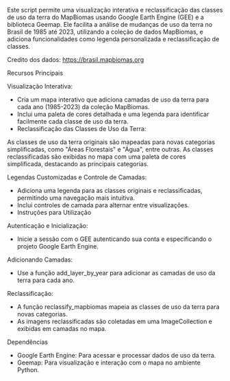 Este script permite uma visualização interativa e reclassificação das classes de uso da terra do MapBiomas usando Google Earth Engine (GEE) e a biblioteca Geemap. 
Ele facilita a análise de mudanças de uso da terra no Brasil de 1985 até 2023, utilizando a coleção de dados MapBiomas, e adiciona funcionalidades como legenda personalizada e reclassificação de classes.

Credito dos dados: https://brasil.mapbiomas.org

Recursos Principais

Visualização Interativa:

- Cria um mapa interativo que adiciona camadas de uso da terra para cada ano (1985-2023) da coleção MapBiomas.
- Inclui uma paleta de cores detalhada e uma legenda para identificar facilmente cada classe de uso da terra.
- Reclassificação das Classes de Uso da Terra:

As classes de uso da terra originais são mapeadas para novas categorias simplificadas, como "Áreas Florestais" e "Água", entre outras.
As classes reclassificadas são exibidas no mapa com uma paleta de cores simplificada, destacando as principais categorias.

Legendas Customizadas e Controle de Camadas:

- Adiciona uma legenda para as classes originais e reclassificadas, permitindo uma navegação mais intuitiva.
- Inclui controles de camada para alternar entre visualizações.
- Instruções para Utilização

Autenticação e Inicialização:

- Inicie a sessão com o GEE autenticando sua conta e especificando o projeto Google Earth Engine.

Adicionando Camadas:

- Use a função add_layer_by_year para adicionar as camadas de uso da terra para cada ano.

Reclassificação:

- A função reclassify_mapbiomas mapeia as classes de uso da terra para novas categorias.
- As imagens reclassificadas são coletadas em uma ImageCollection e exibidas em camadas no mapa.

Dependências

- Google Earth Engine: Para acessar e processar dados de uso da terra.
- Geemap: Para visualização e interação com o mapa no ambiente Python.
